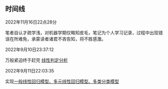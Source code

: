 <!--
 * @Descripttion: 
 * @version: 
 * @Author: 王远昭
 * @Date: 2022-09-08 14:50:50
 * @LastEditors: 王远昭
 * @LastEditTime: 2022-11-16 22:31:26
-->
## 时间线

2022年11月16日22点28分

笔者自认才疏学浅，对机器学期仅略知皮毛，笔记为个人学习记录，过程中出现错误在所难免，承蒙读者诸君不吝告知，将不胜感激。

2022年9月10日23:37:12

万般紧迫终于赶完 [线性判定分析](linear-model/LinearDiscriminantAnalysis.ipynb)


2022年9月11日22:03:35

实现[一般线性回归模型、多元线性回归模型、多类分类模型](linear-model/RegressionAndClassification.ipynb)



